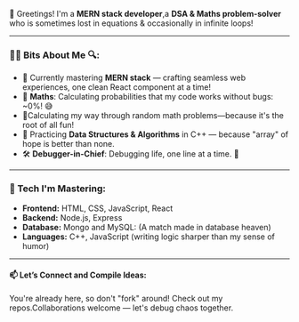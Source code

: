  👋 Greetings! 
 I'm a **MERN stack developer**,a **DSA & Maths problem-solver** who is sometimes lost in equations & occasionally in infinite loops!

---

### 🧑‍💻 Bits About Me 🔍:
- 🚀 Currently mastering **MERN stack** — crafting seamless web experiences, one clean React component at a time!
- 🧮 **Maths**: Calculating probabilities that my code works without bugs: ~0%! 😅
- 🏃Calculating my way through random math problems—because it's the root of all fun!
- 🧩 Practicing **Data Structures & Algorithms** in C++ — because "array" of hope is better than none.
- 🛠️ **Debugger-in-Chief**: Debugging life, one line at a time. 🐛
---

### 🔧 Tech I'm Mastering:
- **Frontend:** HTML, CSS, JavaScript, React
- **Backend:** Node.js, Express
- **Database:** Mongo and MySQL: (A match made in database heaven)
- **Languages:** C++, JavaScript (writing logic sharper than my sense of humor)

---

#### 📫 Let’s Connect and Compile Ideas:
You're already here, so don't "fork" around! Check out my repos.Collaborations welcome — let's debug chaos together.
